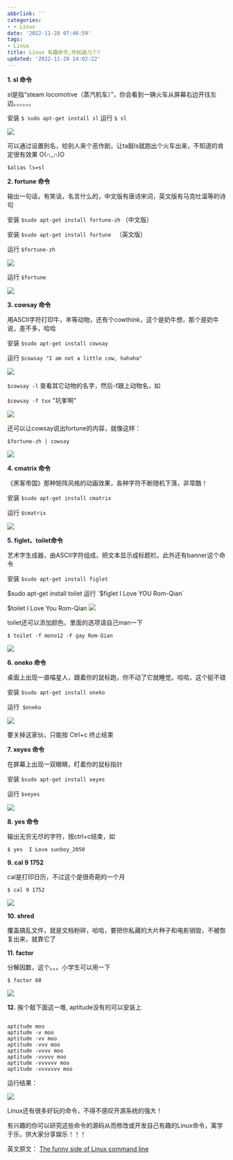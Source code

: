 ```yaml
---
abbrlink: ''
categories:
- - Linux
date: '2022-11-28 07:46:59'
tags:
- Linux
title: Linux 有趣命令,你知道几个?
updated: '2022-11-28 14:02:22'
---
```

**1. sl 命令**

sl是指“steam locomotive（蒸汽机车）”，你会看到一辆火车从屏幕右边开往左边。。。。。。

安装  `$ sudo apt-get install sl`
运行  `$ sl`

![](https://i.postimg.cc/zfbGLvhJ/image.png)

可以通过设置别名，给别人来个恶作剧，让ta敲ls就跑出个火车出来，不知道的肯定很有效果 O(∩_∩)O

`$alias ls=sl`

**2. fortune  命令**

输出一句话，有笑话，名言什么的，中文版有唐诗宋词，英文版有马克吐温等的诗句

安装 `$sudo apt-get install fortune-zh`   （中文版）

安装 `$sudo apt-get install fortune `     （英文版）

运行 `$fortune-zh`

![](https://i.postimg.cc/T3SRXx4B/image.png)

运行 `$fortune`

![](https://i.postimg.cc/JzyLxgzx/image.png)

**3. cowsay 命令**

用ASCII字符打印牛，羊等动物，还有个cowthink，这个是奶牛想，那个是奶牛说，差不多，哈哈

安装  `$sudo apt-get install cowsay`

运行  `$cowsay "I am not a little cow, hahaha"`

![](https://i.postimg.cc/ZKntYgpm/image.png)

`$cowsay -l`  查看其它动物的名字，然后-f跟上动物名，如

`$cowsay -f tux` "坑爹啊"

![](https://i.postimg.cc/1tKXST66/image.png)

还可以让cowsay说出fortune的内容，就像这样：

`$fortune-zh | cowsay`

![](https://i.postimg.cc/1tKXST66/image.png)

**4. cmatrix 命令**

《黑客帝国》那种矩阵风格的动画效果，各种字符不断随机下落，非常酷！

安装   `$sudo apt-get install cmatrix`

运行   `$cmatrix`

![](https://i.postimg.cc/Gt5ch1pB/image.png)

**5. figlet、toilet命令**

艺术字生成器，由ASCII字符组成，把文本显示成标题栏。此外还有banner这个命令

安装  `$sudo apt-get install figlet`

$sudo apt-get install toilet
运行  `$figlet I Love YOU Rom-Qian`

$toilet I Love You  Rom-Qian
![](https://i.postimg.cc/59R1zbxy/image.png)

toilet还可以添加颜色，里面的选项请自己man一下

`$ toilet -f mono12 -F gay Rom-Qian`

![](https://i.postimg.cc/sxttNfXJ/image.png)

**6. oneko 命令**

桌面上出现一直喵星人，跟着你的鼠标跑，你不动了它就睡觉。哈哈，这个挺不错

安装 `$sudo apt-get install oneko`

运行` $oneko`

![](https://i.postimg.cc/g2yfgWPv/08154053-d25763e5c5974b22b824ff8053698b9a.png)

要关掉这家伙，只能按 Ctrl+c 终止结束

**7. xeyes 命令**

在屏幕上出现一双眼睛，盯着你的鼠标指针

安装 `$sudo apt-get install xeyes`

运行 `$xeyes`

![](https://i.postimg.cc/XqwTtSCS/08154654-0671839c0c444d3c8ffd47d19f1adcb0.png)

**8. yes 命令**

输出无穷无尽的字符，按ctrl+c结束，如

`$ yes  I Love sunboy_2050`

**9. cal 9 1752**

cal是打印日历，不过这个是很奇葩的一个月

`$ cal 9 1752`

![](https://i.postimg.cc/50zGFdpY/image.png)

**10. shred**

覆盖搞乱文件，就是文档粉碎，哈哈，要把你私藏的大片种子和电影销毁，不被恢复出来，就靠它了

**11. factor**

分解因数，这个。。。小学生可以用一下

```
$ factor 60
```

![](https://i.postimg.cc/wjBGQs0d/image.png)

**12.** 挨个敲下面这一堆, aptitude没有的可以安装上

```

aptitude moo
aptitude -v moo
aptitude -vv moo
aptitude -vvv moo
aptitude -vvvv moo
aptitude -vvvvv moo
aptitude -vvvvvv moo
aptitude -vvvvvvv moo
```

运行结果：

![](https://i.postimg.cc/d3vWk7Lp/image.png)

Linux还有很多好玩的命令，不得不感叹开源系统的强大！

有兴趣的你可以研究这些命令的源码从而修改或开发自己有趣的Linux命令，寓学于乐，供大家分享娱乐！！！

英文原文： [The funny side of Linux command line](http://mylinuxbook.com/funny-side-of-linux-command-line/)
